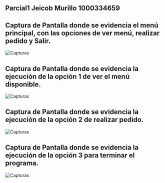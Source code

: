 ## Parcial1 Jeicob Murillo 1000334659


## Captura de Pantalla donde se evidencia el menú principal, con las opciones de ver menú, realizar pedido y Salir.

![Capturas](Capturas/Captura1.png)

## Captura de Pantalla donde se evidencia la ejecución de la opción 1 de ver el menú disponible.

![Capturas](Capturas/Captura2.png)


## Captura de Pantalla donde se evidencia la ejecución de la opción 2 de realizar pedido.

![Capturas](Capturas/Captura3.png)


## Captura de Pantalla donde se evidencia la ejecución de la opción 3 para terminar el programa.

![Capturas](Capturas/Captura4.png)
